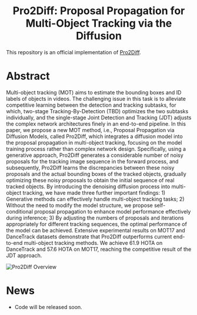 <h1 style="text-align: center">Pro2Diff: Proposal Propagation for Multi-Object Tracking via the Diffusion</h1>

This repository is an official implementation of [Pro2Diff](https://ieeexplore.ieee.org/document/10753449).

# Abstract
Multi-object tracking (MOT) aims to estimate the bounding boxes and ID labels of objects in videos. The challenging issue in this task is to alleviate competitive learning between the detection and tracking subtasks, for which, two-stage Tracking-By-Detection (TBD) optimizes the two subtasks individually, and the single-stage Joint Detection and Tracking (JDT) adjusts the complex network architectures finely in an end-to-end pipeline. In this paper, we propose a new MOT method, i.e., Proposal Propagation via Diffusion Models, called Pro2Diff, which integrates a diffusion model into the proposal propagation in multi-object tracking, focusing on the model training process rather than complex network design. Specifically, using a generative approach, Pro2Diff generates a considerable number of noisy proposals for the tracking image sequence in the forward process, and subsequently, Pro2Diff learns the discrepancies between these noisy proposals and the actual bounding boxes of the tracked objects, gradually optimizing these noisy proposals to obtain the initial sequence of real tracked objects. By introducing the denoising diffusion process into multi-object tracking, we have made three further important findings: 1) Generative methods can effectively handle multi-object tracking tasks; 2) Without the need to modify the model structure, we propose self-conditional proposal propagation to enhance model performance effectively during inference; 3) By adjusting the numbers of proposals and iterations appropriately for different tracking sequences, the optimal performance of the model can be achieved. Extensive experimental results on MOT17 and DanceTrack datasets demonstrate that Pro2Diff outperforms current end-to-end multi-object tracking methods. We achieve 61.9 HOTA on DanceTrack and 57.6 HOTA on MOT17, reaching the competitive result of the JDT approach.

![Pro2Diff Overview](https://imgur.com/a/bJoAPgY)

# News

* Code will be released soon.
